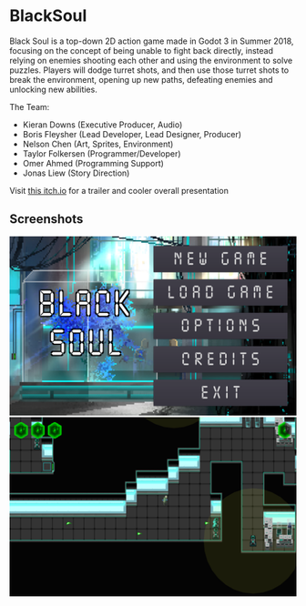 # BlackSoul

Black Soul is a top-down 2D action game made in Godot 3 in Summer 2018, focusing on the concept of being unable to fight back directly, instead relying on enemies
shooting each other and using the environment to solve puzzles. Players will dodge turret shots, and then use those turret shots to break
the environment, opening up new paths, defeating enemies and unlocking new abilities.

The Team:
* Kieran Downs (Executive Producer, Audio)
* Boris Fleysher (Lead Developer, Lead Designer, Producer)
* Nelson Chen (Art, Sprites, Environment)
* Taylor Folkersen (Programmer/Developer)
* Omer Ahmed (Programming Support)
* Jonas Liew (Story Direction)

Visit [this itch.io](https://omergosh.itch.io/black-soul) for a trailer and cooler overall presentation

## Screenshots
![Title screen](TitleScreen.png)
![Navigating an area](InALevel.png)
